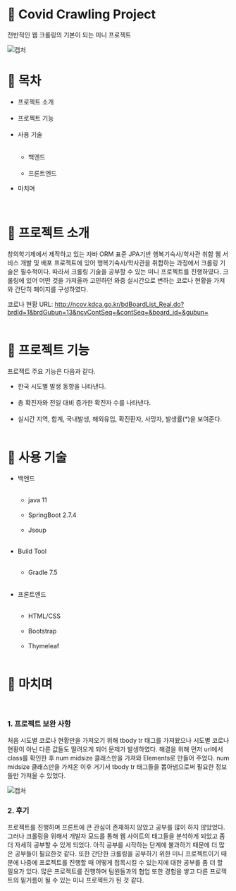# 📎 Covid Crawling Project
전반적인 웹 크롤링의 기본이 되는 미니 프로젝트

![캡처](https://user-images.githubusercontent.com/103410386/192753513-7b60b65b-39e9-4160-ab9e-10b13d3eb635.PNG)
<br>

# 📎 목차
<ul>
  <li>프로젝트 소개</li>
  <br>
  <li>프로젝트 기능</li>
  <br>
  <li>사용 기술</li>
  <br>
  <ul>
    <li>백엔드</li>
    <br>
    <li>프론트엔드</li>
  </ul>
</ul>

<ul>
  <li>마치며</li>
</ul>
<br>

# 📎 프로젝트 소개

창의학기제에서 제작하고 있는 자바 ORM 표준 JPA기반 행복기숙사/학사관 취합 웹 서비스 개발 및 배포 프로젝트에 있어
행복기숙사/학사관을 취합하는 과정에서 크롤링 기술은 필수적이다.
따라서 크롤링 기술을 공부할 수 있는 미니 프로젝트를 진행하였다.
크롤링에 있어 어떤 것을 가져올까 고민하던 와중 실시간으로 변하는 코로나 현황을 가져와 간단히 페이지를 구성하였다.
<br>

코로나 현황 URL: http://ncov.kdca.go.kr/bdBoardList_Real.do?brdId=1&brdGubun=13&ncvContSeq=&contSeq=&board_id=&gubun=
<br><br>

# 📎 프로젝트 기능

프로젝트 주요 기능은 다음과 같다.

<ul>
  <li>한국 시도별 발생 동향을 나타낸다.</li>
  <br>
  <li>총 확진자와 전일 대비 증가한 확진자 수를 나타낸다.</li>
  <br>
  <li>실시간 지역, 합계, 국내발생, 해외유입, 확진환자, 사망자, 발생률(*)을 보여준다.</li>
  <br>
</ul>

# 📎 사용 기술
<ul>
  <li>백엔드</li>
  <br>
  <ul>
    <li>java 11</li>
    <br>
    <li>SpringBoot 2.7.4</li>
    <br>
    <li>Jsoup</li>
    <br>
  </ul>
</ul>

<ul>
  <li>Build Tool</li>
  <br>
  <ul>
    <li>Gradle 7.5</li>
    <br>
  </ul>
</ul>

<ul>
  <li>프론트엔드</li>
  <br>
  <ul>
    <li>HTML/CSS</li>
    <br>
    <li>Bootstrap</li>
    <br>
    <li>Thymeleaf</li>
    <br>
  </ul>
</ul>

# 📎 마치며
<br>

### 1. 프로젝트 보완 사항 <br>

처음 시도별 코로나 현황만을 가져오기 위해 tbody tr 태그를 가져왔으나 시도별 코로나 현황이 아닌 다른 값들도 딸려오게 되어 문제가 발생하였다.
해결을 위해 먼저 url에서 class를 확인한 후 num midsize 클래스만을 가져와 Elements로 만들어 주었다.
num midsize 클래스만을 가져온 이후 거기서 tbody tr 태그들을 뽑아냄으로써 필요한 정보들만 가져올 수 있었다.
<br>

![캡처](https://user-images.githubusercontent.com/103410386/192764908-fdb9e156-533b-43f6-baad-ad4940889382.PNG)

### 2. 후기 <br>

프로젝트를 진행하며 프론트에 큰 관심이 존재하지 않았고 공부를 많이 하지 않았었다.
그러나 크롤링을 위해서 개발자 모드를 통해 웹 사이트의 태그들을 분석하게 되었고 좀 더 자세히 공부할 수 있게 되었다.
아직 공부를 시작하는 단계에 불과하기 때문에 더 많은 공부들이 필요한것 같다.
또한 간단한 크롤링을 공부하기 위한 미니 프로젝트이기 때문에 나중에 프로젝트를 진행할 때 어떻게 접목시킬 수 있는지에 대한 공부를 좀 더 할 필요가 있다.
많은 프로젝트를 진행하며 팀원들과의 협업 또한 경험을 쌓고 다른 프로젝트의 밑거름이 될 수 있는 미니 프로젝트가 된 것 같다.
<br>
